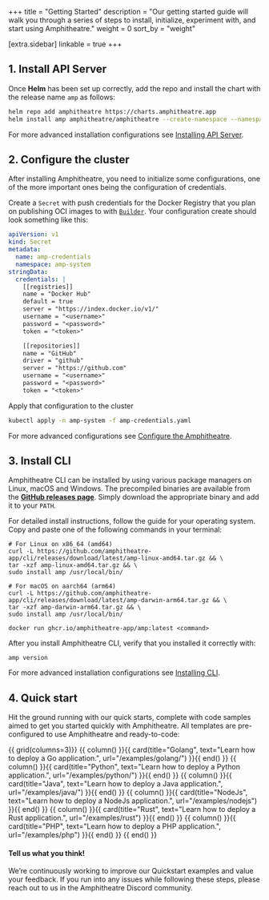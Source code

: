 +++
title = "Getting Started"
description = "Our getting started guide will walk you through a series of steps to install, initialize, experiment with, and start using Amphitheatre."
weight = 0
sort_by = "weight"

[extra.sidebar]
linkable = true
+++

## 1. Install API Server

Once **Helm** has been set up correctly, add the repo and install the chart with the release name `amp` as follows:

```sh
helm repo add amphitheatre https://charts.amphitheatre.app
helm install amp amphitheatre/amphitheatre --create-namespace --namespace amp-system
```

For more advanced installation configurations see [Installing API Server](@/installation/api-server.md).

## 2. Configure the cluster

After installing Amphitheatre, you need to initialize some configurations, one of the more important ones being the configuration of credentials.

Create a `Secret` with push credentials for the Docker Registry that you plan on publishing OCI images to with [`Builder`](@/concepts/builders.md). Your configuration create should look something like this:

```yaml
apiVersion: v1
kind: Secret
metadata:
  name: amp-credentials
  namespace: amp-system
stringData:
  credentials: |
    [[registries]]
    name = "Docker Hub"
    default = true
    server = "https://index.docker.io/v1/"
    username = "<username>"
    password = "<password>"
    token = "<token>"

    [[repositories]]
    name = "GitHub"
    driver = "github"
    server = "https://github.com"
    username = "<username>"
    password = "<password>"
    token = "<token>"
```

Apply that configuration to the cluster

```bash
kubectl apply -n amp-system -f amp-credentials.yaml
```

For more advanced configurations see [Configure the Amphitheatre](@/installation/configuration.md).

## 3. Install CLI

Amphitheatre CLI can be installed by using various package managers on Linux, macOS and Windows. The precompiled binaries are available from the [**GitHub releases page**](https://github.com/amphitheatre-app/cli/releases).
Simply download the appropriate binary and add it to your `PATH`.

For detailed install instructions, follow the guide for your operating system. Copy and paste one of the following commands in your terminal:

```
# For Linux on x86_64 (amd64)
curl -L https://github.com/amphitheatre-app/cli/releases/download/latest/amp-linux-amd64.tar.gz && \
tar -xzf amp-linux-amd64.tar.gz && \
sudo install amp /usr/local/bin/
```

```
# For macOS on aarch64 (arm64)
curl -L https://github.com/amphitheatre-app/cli/releases/download/latest/amp-darwin-arm64.tar.gz && \
tar -xzf amp-darwin-arm64.tar.gz && \
sudo install amp /usr/local/bin/
```

```
docker run ghcr.io/amphitheatre-app/amp:latest <command>
```

After you install Amphitheatre CLI, verify that you installed it correctly with:

```
amp version
```

For more advanced installation configurations see [Installing CLI](@/installation/cli.md).

## 4. Quick start

Hit the ground running with our quick starts, complete with code samples aimed to get you started quickly with Amphitheatre. All templates are pre-configured to use Amphitheatre and ready-to-code:

{{ grid(columns=3)}}
{{ column() }}{{ card(title="Golang", text="Learn how to deploy a Go application.", url="/examples/golang/") }}{{ end() }}
{{ column() }}{{ card(title="Python", text="Learn how to deploy a Python application.", url="/examples/python/") }}{{ end() }}
{{ column() }}{{ card(title="Java", text="Learn how to deploy a Java application.", url="/examples/java/") }}{{ end() }}
{{ column() }}{{ card(title="NodeJs", text="Learn how to deploy a NodeJs application.", url="/examples/nodejs") }}{{ end() }}
{{ column() }}{{ card(title="Rust", text="Learn how to deploy a Rust application.", url="/examples/rust") }}{{ end() }}
{{ column() }}{{ card(title="PHP", text="Learn how to deploy a PHP application.", url="/examples/php") }}{{ end() }}
{{ end() }}

#### Tell us what you think!

We’re continuously working to improve our Quickstart examples and value your
feedback. If you run into any issues while following these steps, please reach out to us in the Amphitheatre Discord community.
